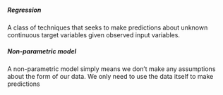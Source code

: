 ##### Regression
A class of techniques that seeks to make predictions about unknown continuous target variables given observed input variables.
##### Non-parametric model
A non-parametric model simply means we don’t make any assumptions about the form of our data. We only need to use the data itself to make predictions
